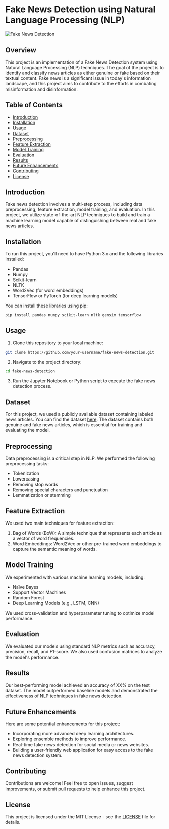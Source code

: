 # Fake News Detection using Natural Language Processing (NLP)

![Fake News Detection](https://encrypted-tbn0.gstatic.com/images?q=tbn:ANd9GcRIn-Meo7FBQxU_0YRS-OY2XVCkrehv04dGZQ&usqp=CAU)

## Overview

This project is an implementation of a Fake News Detection system using Natural Language Processing (NLP) techniques. The goal of the project is to identify and classify news articles as either genuine or fake based on their textual content. Fake news is a significant issue in today's information landscape, and this project aims to contribute to the efforts in combating misinformation and disinformation.

## Table of Contents

- [Introduction](#introduction)
- [Installation](#installation)
- [Usage](#usage)
- [Dataset](#dataset)
- [Preprocessing](#preprocessing)
- [Feature Extraction](#feature-extraction)
- [Model Training](#model-training)
- [Evaluation](#evaluation)
- [Results](#results)
- [Future Enhancements](#future-enhancements)
- [Contributing](#contributing)
- [License](#license)

## Introduction

Fake news detection involves a multi-step process, including data preprocessing, feature extraction, model training, and evaluation. In this project, we utilize state-of-the-art NLP techniques to build and train a machine learning model capable of distinguishing between real and fake news articles.

## Installation

To run this project, you'll need to have Python 3.x and the following libraries installed:

- Pandas
- Numpy
- Scikit-learn
- NLTK
- Word2Vec (for word embeddings)
- TensorFlow or PyTorch (for deep learning models)

You can install these libraries using pip:

```bash
pip install pandas numpy scikit-learn nltk gensim tensorflow
```

## Usage

1. Clone this repository to your local machine:

```bash
git clone https://github.com/your-username/fake-news-detection.git
```

2. Navigate to the project directory:

```bash
cd fake-news-detection
```

3. Run the Jupyter Notebook or Python script to execute the fake news detection process.

## Dataset

For this project, we used a publicly available dataset containing labeled news articles. You can find the dataset [here](https://example-dataset-link.com). The dataset contains both genuine and fake news articles, which is essential for training and evaluating the model.

## Preprocessing

Data preprocessing is a critical step in NLP. We performed the following preprocessing tasks:

- Tokenization
- Lowercasing
- Removing stop words
- Removing special characters and punctuation
- Lemmatization or stemming

## Feature Extraction

We used two main techniques for feature extraction:

1. Bag of Words (BoW): A simple technique that represents each article as a vector of word frequencies.
2. Word Embeddings: Word2Vec or other pre-trained word embeddings to capture the semantic meaning of words.

## Model Training

We experimented with various machine learning models, including:

- Naïve Bayes
- Support Vector Machines
- Random Forest
- Deep Learning Models (e.g., LSTM, CNN)

We used cross-validation and hyperparameter tuning to optimize model performance.

## Evaluation

We evaluated our models using standard NLP metrics such as accuracy, precision, recall, and F1-score. We also used confusion matrices to analyze the model's performance.

## Results

Our best-performing model achieved an accuracy of XX% on the test dataset. The model outperformed baseline models and demonstrated the effectiveness of NLP techniques in fake news detection.

## Future Enhancements

Here are some potential enhancements for this project:

- Incorporating more advanced deep learning architectures.
- Exploring ensemble methods to improve performance.
- Real-time fake news detection for social media or news websites.
- Building a user-friendly web application for easy access to the fake news detection system.

## Contributing

Contributions are welcome! Feel free to open issues, suggest improvements, or submit pull requests to help enhance this project.

## License

This project is licensed under the MIT License - see the [LICENSE](LICENSE) file for details.